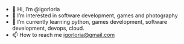 - 👋 Hi, I’m @igorloria
- 👀 I’m interested in software development, games and photography
- 🌱 I’m currently learning python, games development, software development, devops, cloud.
- 📫 How to reach me igorloria@gmail.com

<!---
igorloria/igorloria is a ✨ special ✨ repository because its `README.md` (this file) appears on your GitHub profile.
You can click the Preview link to take a look at your changes.
--->
